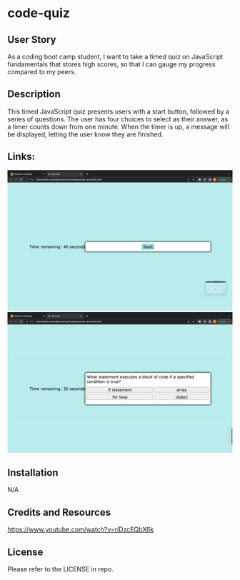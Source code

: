 # code-quiz
## User Story

As a coding boot camp student, I want to take a timed quiz on JavaScript fundamentals that stores high scores, so that I can gauge my progress compared to my peers.

## Description

This timed JavaScript quiz presents users with a start button, followed by a series of questions. The user has four choices to select as their answer, as a timer counts down from one minute. When the timer is up, a message will be displayed, letting the user know they are finished.

## Links:

![Screenshot of quiz](Screenshot%202023-03-30%20at%2011.41.15%20PM.png)
![Screenshot of quiz](Screenshot%202023-03-30%20at%2011.41.22%20PM.png)

## Installation
N/A

## Credits and Resources

https://www.youtube.com/watch?v=riDzcEQbX6k

## License

Please refer to the LICENSE in repo.